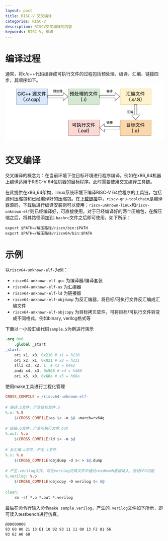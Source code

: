 ```yaml
---
layout: post
title: RISC-V 交叉编译
categories: RISC-V
description: RISCV交叉编译的内容
keywords: RISC-V, 编译
---
```


# 编译过程
通常，将c/c++代码编译成可执行文件的过程包括预处理、编译、汇编、链接四步，其顺序如下。
![](/images/blog/picture33.png)

# 交叉编译
交叉编译的概念为：在当前环境下位目标环境进行程序编译。例如在x86_64机器上编译适用于RISC-V 64位机器的目标程序。此时需要使用交叉编译工具链。

在此提供在x86_64架构，linux系统环境下编译RISC-V 64位程序的工具链，包括源码压缩包和已经编译好的压缩包。在[下载链接](https://pan.baidu.com/s/1rjZspMg3J9O2Z102z23xPg?pwd=6zt5)中，`riscv-gnu-toolchain`是编译器源码，下载后进行编译安装则可以使用；`riscv-unknown-linux`和`riscv-unknown-elf`则已经编译好，可直接使用。对于已经编译好的两个压缩包，在解压缩之后，将其路径添加到`.bashrc`文件之后即可使用，如下所示：
```
export $PATH=/解压路径/riscv/bin:$PATH
export $PATH=/解压路径/riscv64/bin:$PATH
```

# 示例
以`riscv64-unknown-elf-`为例：
- `riscv64-unknown-elf-gcc` 为编译器/编译套装
- `riscv64-unknown-elf-as` 为汇编器
- `riscv64-unknown-elf-ld` 为链接器
- `riscv64-unknown-elf-objdump` 为反汇编器，将目标/可执行文件反汇编成汇编文件
- `riscv64-unknown-elf-objcopy` 为目标拷贝软件，可将目标/可执行文件转变成不同格式，例如binary, verilog格式等

下面以一小段汇编代码`sample.S`为例进行演示
```s
.org 0x0
 	.global _start
_start:
	ori x1, x0, 0x210 # x1 = h210
	ori x2, x1, 0x021 # x2 = h231
	slli x3, x2, 1  # x3 = h462
	andi x4, x3, 0x568 # x4 = h460
	ori x5, x0, 0x68a # x5 = h68a
```

使用make工具进行工程化管理
```makefile
CROSS_COMPILE = /riscv64-unknown-elf-

# 编译.S文件，产生目标文件.o
%.o: %.S
    $(CROSS_COMPILE)as $< -o $@ -march=rv64g

# 链接.o文件，产生可执行文件.out
%.out: %.o
    $(CROSS_COMPILE)ld $< -o $@

# 反汇编.o文件，产生.s文件
%.s: %.o
    $(CROSS_COMPILE)objdump -d $< > $@.dump

# 产生.verilog文件，可在verilog仿真文件中通过readmemh直接读入，验证CPU功能
%.verilog: %.o
    $(CROSS_COMPILE)objcopy -O verilog $< $@

clean:
    rm -rf *.o *.out *.verilog
```

最后在命令行输入命令`make sample.verilog`，产生的`.verilog`文件如下所示，即可读入testbench进行仿真。   
```
@00000000
93 60 00 21 13 E1 10 02 93 11 11 00 13 F2 81 56
93 62 A0 68
```